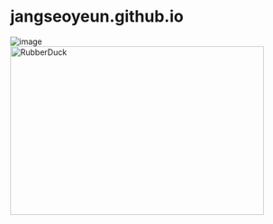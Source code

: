 # jangseoyeun.github.io


![image](https://github.com/user-attachments/assets/aece15f1-7d26-4c42-a792-3ddd168e0dc0)
<img src="/path/to/img.jpg" width="450px" height="300px" title="px(픽셀) 크기 설정" alt="RubberDuck"></img><br/>
